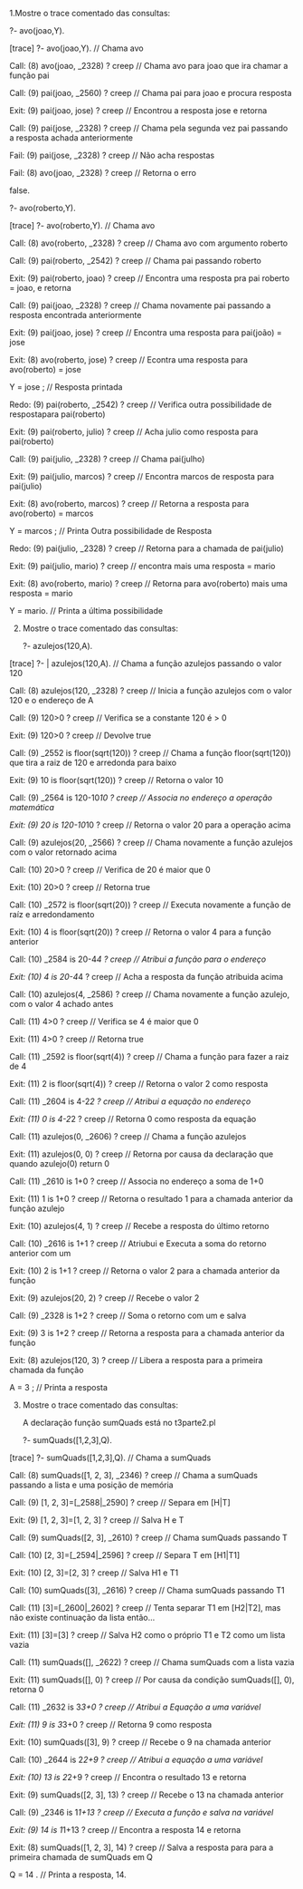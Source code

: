 1.Mostre o trace comentado das consultas:</p>
  ?- avo(joao,Y).</p>

[trace]  ?- avo(joao,Y).                // Chama avo</p>
   Call: (8) avo(joao, _2328) ? creep   // Chama avo para joao que ira chamar a função pai</p>
   Call: (9) pai(joao, _2560) ? creep   // Chama pai para joao e procura resposta</p>
   Exit: (9) pai(joao, jose) ? creep    // Encontrou a resposta jose e retorna</p>
   Call: (9) pai(jose, _2328) ? creep   // Chama pela segunda vez pai passando a resposta achada anteriormente</p>
   Fail: (9) pai(jose, _2328) ? creep   // Não acha respostas</p>
   Fail: (8) avo(joao, _2328) ? creep   // Retorna o erro</p>
false.</p>


   ?- avo(roberto,Y).</p>

[trace]  ?- avo(roberto,Y).                 // Chama avo</p>
   Call: (8) avo(roberto, _2328) ? creep    // Chama avo com argumento roberto</p>
   Call: (9) pai(roberto, _2542) ? creep    // Chama pai passando roberto</p>
   Exit: (9) pai(roberto, joao) ? creep     // Encontra uma resposta pra pai roberto = joao, e retorna</p>
   Call: (9) pai(joao, _2328) ? creep       // Chama novamente pai passando a resposta encontrada anteriormente</p>
   Exit: (9) pai(joao, jose) ? creep        // Encontra uma resposta para pai(joão) = jose</p>
   Exit: (8) avo(roberto, jose) ? creep     // Econtra uma resposta para avo(roberto) = jose</p>
Y = jose ;                                  // Resposta printada</p>
   Redo: (9) pai(roberto, _2542) ? creep    // Verifica outra possibilidade de respostapara pai(roberto)</p>
   Exit: (9) pai(roberto, julio) ? creep    // Acha julio como resposta para pai(roberto)</p>
   Call: (9) pai(julio, _2328) ? creep      // Chama pai(julho)</p>
   Exit: (9) pai(julio, marcos) ? creep     // Encontra marcos de resposta para pai(julio)</p>
   Exit: (8) avo(roberto, marcos) ? creep   // Retorna a resposta para avo(roberto) = marcos</p>
Y = marcos ;                                // Printa Outra possibilidade de Resposta</p>
   Redo: (9) pai(julio, _2328) ? creep      // Retorna para a chamada de pai(julio)</p>
   Exit: (9) pai(julio, mario) ? creep      // encontra mais uma resposta = mario</p>
   Exit: (8) avo(roberto, mario) ? creep    // Retorna para avo(roberto) mais uma resposta = mario</p>
Y = mario.                                  // Printa a última possibilidade</p>


2. Mostre o trace comentado das consultas:</p>
   ?- azulejos(120,A).</p>

[trace]  ?- |    azulejos(120,A).              // Chama a função azulejos passando o valor 120</p>
   Call: (8) azulejos(120, _2328) ? creep      // Inicia a função azulejos com o valor 120 e o endereço de A</p>
   Call: (9) 120>0 ? creep                     // Verifica se a constante 120 é > 0</p>
   Exit: (9) 120>0 ? creep                     // Devolve true</p>
   Call: (9) _2552 is floor(sqrt(120)) ? creep // Chama a função floor(sqrt(120)) que tira a raiz de 120 e arredonda para baixo</p>
   Exit: (9) 10 is floor(sqrt(120)) ? creep    // Retorna o valor 10</p>
   Call: (9) _2564 is 120-10*10 ? creep        // Associa no endereço a operação matemática</p>
   Exit: (9) 20 is 120-10*10 ? creep           // Retorna o valor 20 para a operação acima</p>
   Call: (9) azulejos(20, _2566) ? creep       // Chama novamente a função azulejos com o valor retornado acima</p>
   Call: (10) 20>0 ? creep                     // Verifica de 20 é maior que 0</p>
   Exit: (10) 20>0 ? creep                     // Retorna true</p>
   Call: (10) _2572 is floor(sqrt(20)) ? creep // Executa novamente a função de raíz e arredondamento</p>
   Exit: (10) 4 is floor(sqrt(20)) ? creep     // Retorna o valor 4 para a função anterior</p>
   Call: (10) _2584 is 20-4*4 ? creep          // Atribui a função para o endereço</p>
   Exit: (10) 4 is 20-4*4 ? creep              // Acha a resposta da função atribuida acima</p>
   Call: (10) azulejos(4, _2586) ? creep       // Chama novamente a função azulejo, com o valor 4 achado antes</p>
   Call: (11) 4>0 ? creep                      // Verifica se 4 é maior que 0</p>
   Exit: (11) 4>0 ? creep                      // Retorna true</p>
   Call: (11) _2592 is floor(sqrt(4)) ? creep  // Chama a função para fazer a raiz de 4</p>
   Exit: (11) 2 is floor(sqrt(4)) ? creep      // Retorna o valor 2 como resposta</p>
   Call: (11) _2604 is 4-2*2 ? creep           // Atribui a equação no endereço</p>
   Exit: (11) 0 is 4-2*2 ? creep               // Retorna 0 como resposta da equação</p>
   Call: (11) azulejos(0, _2606) ? creep       // Chama a função azulejos</p>
   Exit: (11) azulejos(0, 0) ? creep           // Retorna por causa da declaração que quando azulejo(0) return 0</p>
   Call: (11) _2610 is 1+0 ? creep             // Associa no endereço a soma de 1+0</p>
   Exit: (11) 1 is 1+0 ? creep                 // Retorna o resultado 1 para a chamada anterior da função azulejo</p>
   Exit: (10) azulejos(4, 1) ? creep           // Recebe a resposta do último retorno</p>
   Call: (10) _2616 is 1+1 ? creep             // Atriubui e Executa a soma do retorno anterior com um</p>
   Exit: (10) 2 is 1+1 ? creep                 // Retorna o valor 2 para a chamada anterior da função</p>
   Exit: (9) azulejos(20, 2) ? creep           // Recebe o valor 2</p>
   Call: (9) _2328 is 1+2 ? creep              // Soma o retorno com um e salva</p>
   Exit: (9) 3 is 1+2 ? creep                  // Retorna a resposta para a chamada anterior da função</p>
   Exit: (8) azulejos(120, 3) ? creep          // Libera a resposta para a primeira chamada da função</p>
A = 3 ;                                        // Printa a resposta</p>


3. Mostre o trace comentado das consultas:</p>

   A declaração função sumQuads está no t3parte2.pl</p>
   ?- sumQuads([1,2,3],Q).</p>
   
[trace]  ?- sumQuads([1,2,3],Q).                 // Chama a sumQuads</p>
   Call: (8) sumQuads([1, 2, 3], _2346) ? creep  // Chama a sumQuads passando a lista e uma posição de memória</p>
   Call: (9) [1, 2, 3]=[_2588|_2590] ? creep     // Separa em [H|T]</p>
   Exit: (9) [1, 2, 3]=[1, 2, 3] ? creep         // Salva H e T</p>
   Call: (9) sumQuads([2, 3], _2610) ? creep     // Chama sumQuads passando T</p>
   Call: (10) [2, 3]=[_2594|_2596] ? creep       // Separa T em [H1|T1]</p>
   Exit: (10) [2, 3]=[2, 3] ? creep              // Salva H1 e T1</p>
   Call: (10) sumQuads([3], _2616) ? creep       // Chama sumQuads passando T1</p>
   Call: (11) [3]=[_2600|_2602] ? creep          // Tenta separar T1 em [H2|T2], mas não existe continuação da lista então...</p>
   Exit: (11) [3]=[3] ? creep                    // Salva H2 como o próprio T1 e T2 como um lista vazia</p>
   Call: (11) sumQuads([], _2622) ? creep        // Chama sumQuads com a lista vazia</p>
   Exit: (11) sumQuads([], 0) ? creep            // Por causa da condição sumQuads([], 0), retorna 0</p>
   Call: (11) _2632 is 3*3+0 ? creep             // Atribui a Equação a uma variável</p>
   Exit: (11) 9 is 3*3+0 ? creep                 // Retorna 9 como resposta</p>
   Exit: (10) sumQuads([3], 9) ? creep           // Recebe o 9 na chamada anterior</p>
   Call: (10) _2644 is 2*2+9 ? creep             // Atribui a equação a uma variável</p>
   Exit: (10) 13 is 2*2+9 ? creep                // Encontra o resultado 13 e retorna</p>
   Exit: (9) sumQuads([2, 3], 13) ? creep        // Recebe o 13 na chamada anterior</p>
   Call: (9) _2346 is 1*1+13 ? creep             // Executa a função e salva na variável</p>
   Exit: (9) 14 is 1*1+13 ? creep                // Encontra a resposta 14 e retorna</p>
   Exit: (8) sumQuads([1, 2, 3], 14) ? creep     // Salva a resposta para para a primeira chamada de sumQuads em Q</p>
Q = 14 .                                         // Printa a resposta, 14.</p>

